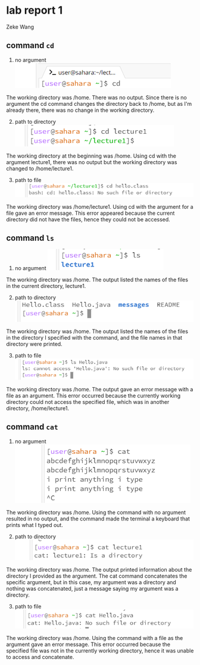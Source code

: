 # lab report 1

Zeke Wang 

## command `cd`
1. no argument
![Image](cd1.png)

The working directory was /home. There was no output. Since there is no argument the cd command changes the directory back to /home, but as I'm already there, there was no change in the working directory.

2. path to directory
![Image](cd2.png)

The working directory at the beginning was /home. Using cd with the argument lecture1, there was no output but the working directory was changed to /home/lecture1. 

3. path to file
![Image](cd3.png)

The working directory was /home/lecture1. Using cd with the argument for a file gave an error message. This error appeared because the current directory did not have the files, hence they could not be accessed.

## command `ls`
1. no argument
![Image](ls1.png)

The working directory was /home. The output listed the names of the files in the current directory, lecture1. 

2. path to directory
![Image](ls2.png)

The working directory was /home. The output listed the names of the files in the directory I specified with the command, and the file names in that directory were printed. 

3. path to file
![Image](ls3.png)

The working directory was /home. The output gave an error message with a file as an argument. This error occurred because the currently working directory could not access the specified file, which was in another directory, /home/lecture1.

## command `cat`
1. no argument
![Image](cat1.png)

The working directory was /home. Using the command with no argument resulted in no output, and the command made the terminal a keyboard that prints what I typed out. 

2. path to directory
![Image](cat2.png)

The working directory was /home. The output printed information about the directory I provided as the argument. The cat command concatenates the specific argument, but in this case, my argument was a directory and nothing was concatenated, just a message saying my argument was a directory.

3. path to file
![Image](cat3.png)

The working directory was /home. Using the command with a file as the argument gave an error message. This error occurred because the specified file was not in the currently working directory, hence it was unable to access and concatenate.  
